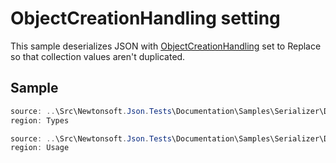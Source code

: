 ﻿# ObjectCreationHandling setting

This sample deserializes JSON with [ObjectCreationHandling](/API/newtonsoft/json/objectcreationhandling/) set to Replace so that collection values aren't duplicated.

## Sample

```csharp Types
source: ..\Src\Newtonsoft.Json.Tests\Documentation\Samples\Serializer\DeserializeObjectCreationHandling.cs
region: Types
```

```csharp Usage
source: ..\Src\Newtonsoft.Json.Tests\Documentation\Samples\Serializer\DeserializeObjectCreationHandling.cs
region: Usage
```
